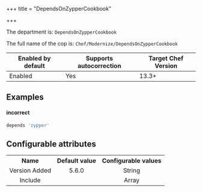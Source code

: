 +++
title = "DependsOnZypperCookbook"

+++

<!-- This content is automatically generated. See https://github.com/chef/chef-web-docs/blob/main/generated/README.md -->

The department is: `DependsOnZypperCookbook`

The full name of the cop is: `Chef/Modernize/DependsOnZypperCookbook`

| Enabled by default | Supports autocorrection | Target Chef Version |
| --- | --- | --- |
| Enabled | Yes | 13.3+ |

## Examples


#### incorrect

```ruby
depends 'zypper'
```

## Configurable attributes

<table>
<tbody><tr>
<th>Name</th>
<th>Default value</th>
<th>Configurable values</th>
</tr>
<tr>
<td style="text-align:center">Version Added</td>
<td style="text-align:center">5.6.0</td>
<td style="text-align:center">String</td>
</tr>
<tr><td style="text-align:center">Include</td>
<td style="text-align:center"><ul>
</ul>
</td>
<td style="text-align:center">Array</td>
</tr></tbody></table>
